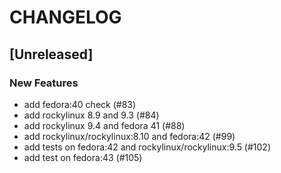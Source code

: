 # CHANGELOG

## [Unreleased]

### New Features

- add fedora:40 check (#83)
- add rockylinux 8.9 and 9.3 (#84)
- add rockylinux 9.4 and fedora 41 (#88)
- add rockylinux/rockylinux:8.10 and fedora:42 (#99)
- add tests on fedora:42 and rockylinux/rockylinux:9.5 (#102)
- add test on fedora:43 (#105)


